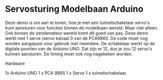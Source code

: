 # Servosturing Modelbaan Arduino
 
Deze demo is om aan te tonen, hoe je met een tuimelschakelaar servo's kunt aansturen voor functies binnen de modelbaan wereld. Maar niet alleen. Ook binnen de zendamateur wereld komt dit goed van pas.
Deze demo werkt met 1 serve (servo kanaal 0 van de PCA9865. 
De code moet nog worden aangepast voor gebruik met meerdere. De schakelaar werkt op de digitale poorten van de Arduino UNO. Dat zijn er 12, dus je zou 12 servo's kunnen aansturen.
De timing moet ook nog nagekeken worden.

Hardware

1x Arduino UNO
1 x PCA 9865
1 x Servo
1 x tuimelschakelaar.
